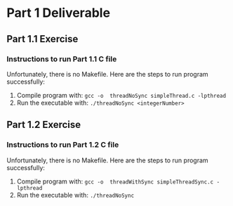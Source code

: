 # Part 1 Deliverable

## Part 1.1 Exercise
### Instructions to run Part 1.1 C file
Unfortunately, there is no Makefile. Here are the steps to run program successfully:
1. Compile program with: ```gcc -o  threadNoSync simpleThread.c -lpthread```
2. Run the executable with: ```./threadNoSync <integerNumber> ```


## Part 1.2 Exercise
### Instructions to run Part 1.2 C file
Unfortunately, there is no Makefile. Here are the steps to run program successfully:
1. Compile program with: ```gcc -o  threadWithSync simpleThreadSync.c -lpthread```
2. Run the executable with: ```./threadNoSync```
